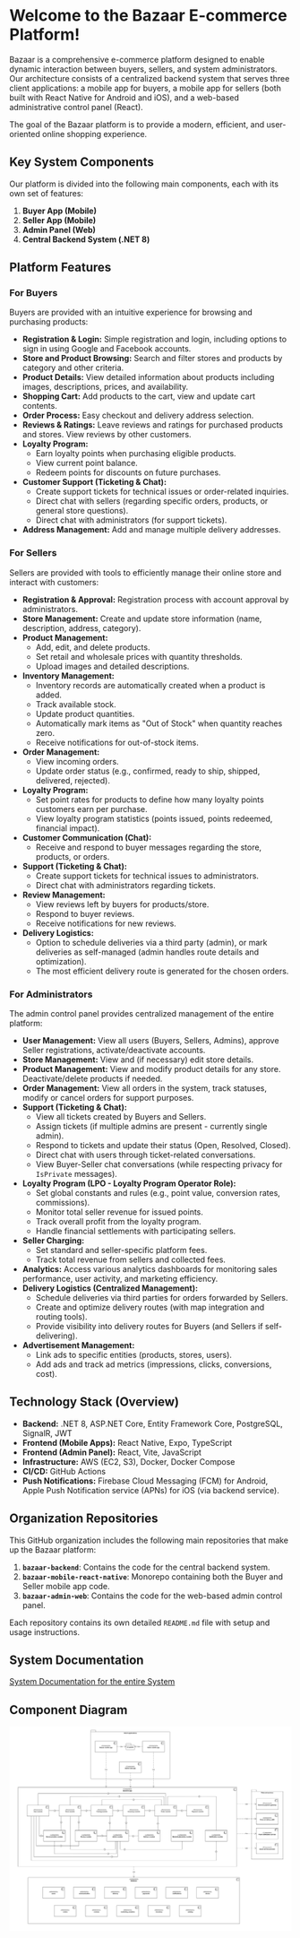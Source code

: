 # Welcome to the Bazaar E-commerce Platform!

Bazaar is a comprehensive e-commerce platform designed to enable dynamic interaction between buyers, sellers, and system administrators. Our architecture consists of a centralized backend system that serves three client applications: a mobile app for buyers, a mobile app for sellers (both built with React Native for Android and iOS), and a web-based administrative control panel (React).

The goal of the Bazaar platform is to provide a modern, efficient, and user-oriented online shopping experience.

## Key System Components

Our platform is divided into the following main components, each with its own set of features:

1. **Buyer App (Mobile)**
2. **Seller App (Mobile)**
3. **Admin Panel (Web)**
4. **Central Backend System (.NET 8)**

## Platform Features

### For Buyers

Buyers are provided with an intuitive experience for browsing and purchasing products:

* **Registration & Login:** Simple registration and login, including options to sign in using Google and Facebook accounts.
* **Store and Product Browsing:** Search and filter stores and products by category and other criteria.
* **Product Details:** View detailed information about products including images, descriptions, prices, and availability.
* **Shopping Cart:** Add products to the cart, view and update cart contents.
* **Order Process:** Easy checkout and delivery address selection.
* **Reviews & Ratings:** Leave reviews and ratings for purchased products and stores. View reviews by other customers.
* **Loyalty Program:**
    * Earn loyalty points when purchasing eligible products.
    * View current point balance.
    * Redeem points for discounts on future purchases.
* **Customer Support (Ticketing & Chat):**
    * Create support tickets for technical issues or order-related inquiries.
    * Direct chat with sellers (regarding specific orders, products, or general store questions).
    * Direct chat with administrators (for support tickets).
* **Address Management:** Add and manage multiple delivery addresses.

### For Sellers

Sellers are provided with tools to efficiently manage their online store and interact with customers:

* **Registration & Approval:** Registration process with account approval by administrators.
* **Store Management:** Create and update store information (name, description, address, category).
* **Product Management:**
    * Add, edit, and delete products.
    * Set retail and wholesale prices with quantity thresholds.
    * Upload images and detailed descriptions.
* **Inventory Management:**
    * Inventory records are automatically created when a product is added.
    * Track available stock.
    * Update product quantities.
    * Automatically mark items as "Out of Stock" when quantity reaches zero.
    * Receive notifications for out-of-stock items.
* **Order Management:**
    * View incoming orders.
    * Update order status (e.g., confirmed, ready to ship, shipped, delivered, rejected).
* **Loyalty Program:**
    * Set point rates for products to define how many loyalty points customers earn per purchase.
    * View loyalty program statistics (points issued, points redeemed, financial impact).
* **Customer Communication (Chat):**
    * Receive and respond to buyer messages regarding the store, products, or orders.
* **Support (Ticketing & Chat):**
    * Create support tickets for technical issues to administrators.
    * Direct chat with administrators regarding tickets.
* **Review Management:**
    * View reviews left by buyers for products/store.
    * Respond to buyer reviews.
    * Receive notifications for new reviews.
* **Delivery Logistics:**
    * Option to schedule deliveries via a third party (admin), or mark deliveries as self-managed (admin handles route details and optimization).
    * The most efficient delivery route is generated for the chosen orders. 

### For Administrators

The admin control panel provides centralized management of the entire platform:

* **User Management:** View all users (Buyers, Sellers, Admins), approve Seller registrations, activate/deactivate accounts.
* **Store Management:** View and (if necessary) edit store details.
* **Product Management:** View and modify product details for any store. Deactivate/delete products if needed.
* **Order Management:** View all orders in the system, track statuses, modify or cancel orders for support purposes.
* **Support (Ticketing & Chat):**
    * View all tickets created by Buyers and Sellers.
    * Assign tickets (if multiple admins are present - currently single admin).
    * Respond to tickets and update their status (Open, Resolved, Closed).
    * Direct chat with users through ticket-related conversations.
    * View Buyer-Seller chat conversations (while respecting privacy for `IsPrivate` messages).
* **Loyalty Program (LPO - Loyalty Program Operator Role):**
    * Set global constants and rules (e.g., point value, conversion rates, commissions).
    * Monitor total seller revenue for issued points.
    * Track overall profit from the loyalty program.
    * Handle financial settlements with participating sellers.
* **Seller Charging:**
    * Set standard and seller-specific platform fees.
    * Track total revenue from sellers and collected fees.
* **Analytics:** Access various analytics dashboards for monitoring sales performance, user activity, and marketing efficiency.
* **Delivery Logistics (Centralized Management):**
    * Schedule deliveries via third parties for orders forwarded by Sellers.
    * Create and optimize delivery routes (with map integration and routing tools).
    * Provide visibility into delivery routes for Buyers (and Sellers if self-delivering).
* **Advertisement Management:**
    * Link ads to specific entities (products, stores, users).
    * Add ads and track ad metrics (impressions, clicks, conversions, cost).

## Technology Stack (Overview)

* **Backend:** .NET 8, ASP.NET Core, Entity Framework Core, PostgreSQL, SignalR, JWT
* **Frontend (Mobile Apps):** React Native, Expo, TypeScript
* **Frontend (Admin Panel):** React, Vite, JavaScript
* **Infrastructure:** AWS (EC2, S3), Docker, Docker Compose
* **CI/CD:** GitHub Actions
* **Push Notifications:** Firebase Cloud Messaging (FCM) for Android, Apple Push Notification service (APNs) for iOS (via backend service).

## Organization Repositories

This GitHub organization includes the following main repositories that make up the Bazaar platform:

1. **`bazaar-backend`**: Contains the code for the central backend system.
2. **`bazaar-mobile-react-native`**: Monorepo containing both the Buyer and Seller mobile app code.
3. **`bazaar-admin-web`**: Contains the code for the web-based admin control panel.

Each repository contains its own detailed `README.md` file with setup and usage instructions.

## System Documentation

[System Documentation for the entire System](https://github.com/Software-Engineering-Group-Bazaar/.github/blob/main/Bazaar%20-%20System%20Documentation.md)

## Component Diagram

![Component Diagram](/Documentation/Component.png)
